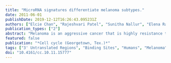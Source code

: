 ```yaml
---
title: "MicroRNA signatures differentiate melanoma subtypes."
date: 2011-06-01
publishDate: 2019-12-12T16:26:43.095231Z
authors: ["Elcie Chan", "Rajeshvari Patel", "Sunitha Nallur", "Elena Ratner", "Antonella Bacchiocchi", "Kathleen Hoyt", "Sebastian Szpakowski", "Sirie Godshalk", "Stephan Ariyan", "Mario Sznol", "Ruth Halaban", "Michael Krauthammer", "David Tuck", "Frank J Slack", "Joanne Barnes Weidhaas"]
publication_types: ["2"]
abstract: "Melanoma is an aggressive cancer that is highly resistance to therapies once metastasized. We studied microRNA (miRNA) expression in clinical melanoma subtypes and evaluated different miRNA signatures in the background of gain of function somatic and inherited mutations associated with melanoma. Total RNA from 42 patient derived primary melanoma cell lines and three independent normal primary melanocyte cell cultures was evaluated by miRNA array. MiRNA expression was then analyzed comparing subtypes and additional clinicopathologic criteria including somatic mutations. The prevalence and association of an inherited variant in a miRNA binding site in the 3'UTR of the KRAS oncogene, referred to as the KRAS-variant, was also evaluated. We show that seven miRNAs, miR-142-3p, miR-486, miR-214, miR-218, miR-362, miR-650 and miR-31, were significantly correlated with acral as compared to non-acral melanomas (p textless 0.04). In addition, we discovered that the KRAS-variant was enriched in non-acral melanoma (25%), and that miR-137 under expression was significantly associated with melanomas with the KRAS-variant. Our findings indicate that miRNAs are differentially expressed in melanoma subtypes and that their misregulation can be impacted by inherited gene variants, supporting the hypothesis that miRNA misregulation reflects biological differences in melanoma."
featured: false
publication: "*Cell cycle (Georgetown, Tex.)*"
tags: ["3' Untranslated Regions", "Binding Sites", "Humans", "Melanoma", "MicroRNAs", "Mutation", "Oligonucleotide Array Sequence Analysis", "Proto-Oncogene Proteins", "Proto-Oncogene Proteins p21(ras)", "RNA", "Neoplasm", "analysis", "classification", "genetics", "pathology", "ras Proteins"]
doi: "10.4161/cc.10.11.15777"
---
```


